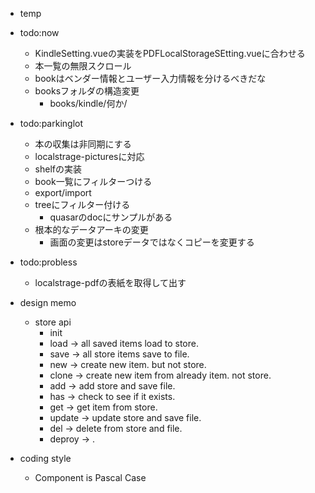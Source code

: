 - temp

- todo:now
  - KindleSetting.vueの実装をPDFLocalStorageSEtting.vueに合わせる
  - 本一覧の無限スクロール
  - bookはベンダー情報とユーザー入力情報を分けるべきだな
  - booksフォルダの構造変更
    - books/kindle/何か/

- todo:parkinglot
  - 本の収集は非同期にする
  - localstrage-picturesに対応
  - shelfの実装
  - book一覧にフィルターつける
  - export/import
  - treeにフィルター付ける
    - quasarのdocにサンプルがある
  - 根本的なデータアーキの変更
    - 画面の変更はstoreデータではなくコピーを変更する

- todo:probless
  - localstrage-pdfの表紙を取得して出す

- design memo
  - store api
    - init
    - load   -> all saved items load to store.
    - save   -> all store items save to file.
    - new    -> create new item. but not store.
    - clone  -> create new item from already item. not store.
    - add    -> add store and save file.
    - has    -> check to see if it exists.
    - get    -> get item from store.
    - update -> update store and save file.
    - del    -> delete from store and file.
    - deproy -> .

- coding style
  - Component is Pascal Case
